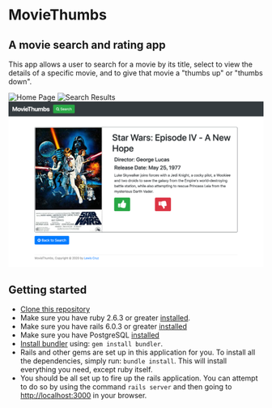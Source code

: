 # MovieThumbs
## A movie search and rating app
This app allows a user to search for a movie by its title, select to view the details of a specific movie, and to give that movie a "thumbs up" or "thumbs down".



![Home Page](images/home_page.png)
![Search Results](https://github.com/BlueLew/movie_thumbs/blob/master/app/assets/images/search_results.png)
![Move Details](https://github.com/BlueLew/movie_thumbs/blob/master/app/assets/images/movie_details.png)

## Getting started
* [Clone this repository](https://docs.github.com/en/free-pro-team@latest/github/creating-cloning-and-archiving-repositories/cloning-a-repository)
* Make sure you have ruby 2.6.3 or greater [installed](https://www.ruby-lang.org/en/documentation/installation).
* Make sure you have rails 6.0.3 or greater [installed](https://gorails.com/setup/osx/10.15-catalina#rails)
* Make sure you have PostgreSQL [installed](https://gorails.com/setup/osx/10.15-catalina#database)
* [Install bundler](https://bundler.io/) using: `gem install bundler`.
* Rails and other gems are set up in this application for you. To install all the dependencies, simply run: `bundle install`. This will install everything you need, except ruby itself.
* You should be all set up to fire up the rails application. You can attempt to do so by using the command `rails server` and then going to  [http://localhost:3000](http://localhost:3000/) in your browser.
